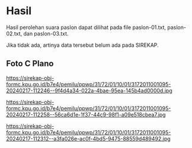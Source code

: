 # Hasil

Hasil perolehan suara paslon dapat dilihat pada file paslon-01.txt, paslon-02.txt, dan paslon-03.txt.

Jika tidak ada, artinya data tersebut belum ada pada SIREKAP.

## Foto C Plano

https://sirekap-obj-formc.kpu.go.id/b7e4/pemilu/ppwp/31/72/01/10/01/3172011001095-20240217-112246--9f4d4a34-022a-4bae-95ea-145b4ad0000d.jpg

https://sirekap-obj-formc.kpu.go.id/b7e4/pemilu/ppwp/31/72/01/10/01/3172011001095-20240217-112258--56ca6d1e-1f37-44c9-98f1-a09e518cbea7.jpg

https://sirekap-obj-formc.kpu.go.id/b7e4/pemilu/ppwp/31/72/01/10/01/3172011001095-20240217-112312--a3fa026e-ac0f-4bd5-9475-88559d489492.jpg
